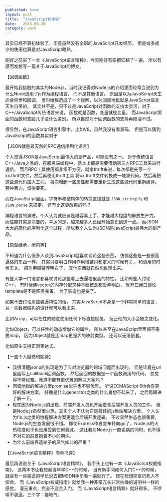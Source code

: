 ```yaml
---
published: true
layout: post
title:  "JavaScript初体验"
date:   2015-06-20
category: work
---
```


其实已经不算初体验了，毕竟虽然没有全职的JavaScript开发经历，
但是或多或少的使用也算是对JavaScript略熟。

刚好之前买了一本《JavaScript语言精粹》，今天刚好有空把它翻了一遍。
所以有感而发想写一篇关于JavaScript的博文。

【回调函数】

最开始我接触的其实的Node.js，当时我记得对Node.js的介绍里面经常会说到为什么Node选用了js作为编程语言，
而不是其他语言。
原因是以为JavaScript天生适合异步和回调。
当时给我造成了一个误解，以为回调地狱就是JavaScript语言天生自带的。
其实并不是，只不过是JavaScript对函数的支持太灵活，对于C++/JavaScript传统语言来说，
函数就是函数，变量就是变量。
而JavaScript里面的函数和变脸几乎没什么差别。
所以自然对于回调函数的支持再顺溜不过。

很显然，在JavaScript语言引擎中，比如V8，虽然我没有看源码，
但是可以猜到JavaScript的函数其实对于

【JSON就是最天然的RPC通信序列化语言】

个人觉得JSON是JavaScript最伟大的副产品，可能没有之一。
对于传统语言C++/Java之类的，在服务端编程中，基本上都是需要借助第三方RPC工具来进行通信，
而且RPC工具使用都非常不方便，就拿thrift来说，每次都是先写一个xx.thrift文件，然后再使用thrift工具
将xx.thrift文件转换成一堆源代码，然后再把这些源代码加入工程。
每次增删一些属性都需要重新生成这些源代码重新编译。劳神费力，烦得要死。

而在JavaScript里面，字符串和结构体的转换直接就是
`JSON.stringify` 和 `JSON.parse` 来搞定。
还有比这更酸爽的吗？

编程语言的演进，个人认为就应该是越容易上手，才能越大程度的解放生产力。
而性能其实是次要的，幸运的是，越来越多人已经开始意识到这一点。
而JSON大大的简化的序列化这个过程，所以我个人认为JSON是JavaScript最伟大的副产品。

【原型继承，闭包等】

不知道为什么很多人谈到JavaScript就喜欢谈论这些东西，
仿佛这些是一些很高逼格的东西一样。
其实只要明白作用作用域链只和定义的时候有关，
和调用的时候无关。
把作用域链弄明白了，
其他东西就自然能推理出来。

有些人学一门语言都喜欢讨论那些看上去逼格很高的特性，
比如有些人讨论C++，
有时候连vector的内存分配这种基础概念都没弄明白，
就开口闭口谈论template是不是图灵完备。
为了装逼也是拼了。

如果不去讨论那些装逼特性的话，
其实JavaScript本身是一个非常简单的语言，
从一些数据结构的设计就可以看出来，

比如Array，可以任性的随意使用任何下标直接赋值，
反正他的大小会随之变化。

比如Object，可以任性的动态增加它的属性，
所以甚至在JavaScript里面都不需要map，
因为Object就是比map更强大的映射类型。
还可以无限嵌套。

比如原生支持正则表达式。

【一些个人疑惑和期待】

+ 我很清楚jsonp的出现是为了应对浏览器的跨域问题而出现的。
但是毕竟在url里面写上callback回调函数，
然后返回的数据是一个函数调用的代码。
总觉得不够优雅。难道不能有更优雅的解决方案吗？
+ 回调地狱的解决方案promise似乎也不够优雅。
听说ECMAScript 6th会有更好的解决方案，
好像是什么generator之类的什么鬼想不起来了，
之后再跟进了解一下。 
+ 现在因为Node.js的出现，前端开发人员也开始蚕食后端开发人员的工作。
但是Node.js虽然很火热，其实个人不认为它是最佳的js后端解决方案。
个人认为fib.js之类的协程解决方案更适合后端开发逻辑。
不过显然生态也很重要，Node.js的生态发展很不错。
即使Express作者宣布转向go了，Node.js的火热程度似乎也没用受到任何衰减。
这让我对Node.js一直诟病的同时，也不得不对它的前景抱着不小的期许。
+ 为什么前端界造轮子的风气如此的严重？

【《JavaScript语言精粹》简单书评】

最后再说说关于《JavaScript语言精粹》，
我手头上也有一本《JavaScript权威指南》。
这两本书让我想起当年学C++的时候，
当有新手问如何入门C++的时候，就会有一些装逼的学长说去把MSDN手册看一遍就行了。
现在想想简直坑死人不偿命。
而《JavaScript权威指南》就给我一种非常亢长非常枯燥的说明书一样的感觉，
漫无重点，完全不适合入门。
而《JavaScript语言精粹》就好得多。
不啰嗦不装逼，三个字：接地气。

